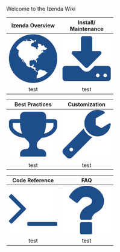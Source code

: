 Welcome to the Izenda Wiki


Izenda Overview | Install/<br>Maintenance
:--:|:---:
![](/Home/Overview_Globe.png)|![](/Home/Install_Download.png)
test | test

Best Practices | Customization
:--:|:---:
![](/Home/BestPractices_Trophy.png)|![](/Home/Customization_Wrench.png)
test | test

Code Reference | FAQ
:--:|:---:
![](/Home/CodeRef_Terminal.png)|![](/Home/FAQ_QuestionMark.png)
test | test
